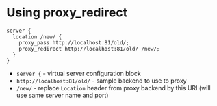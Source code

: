 # Using proxy_redirect

```nginx
server {
  location /new/ {
    proxy_pass http://localhost:81/old/;
    proxy_redirect http://localhost:81/old/ /new/;
  }
}
```

- `server {` - virtual server configuration block
- `http://localhost:81/old/` - sample backend to use to proxy
- `/new/` - replace `Location` header from proxy backend by this URI (will use same server name and port)


